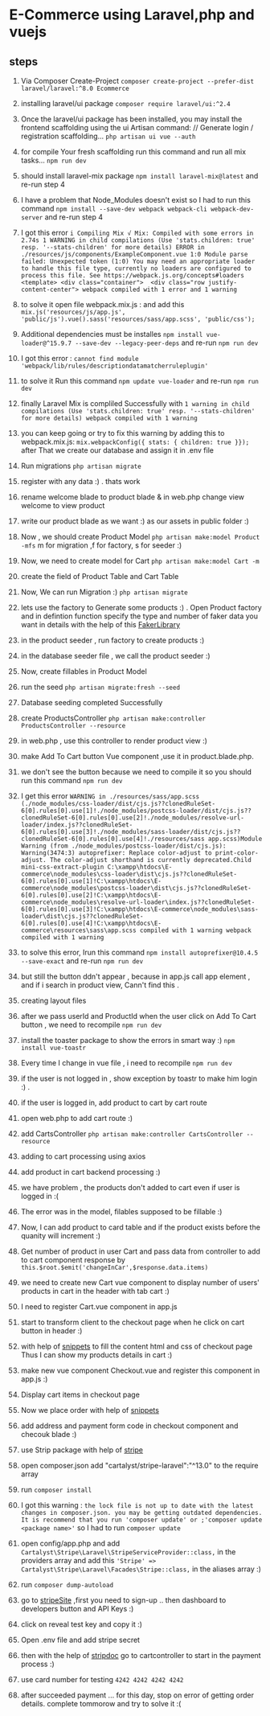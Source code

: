 # E-Commerce using Laravel,php and vuejs

## steps

1. Via Composer Create-Project `composer create-project --prefer-dist laravel/laravel:^8.0 Ecommerce`

2. installing laravel/ui package `composer require laravel/ui:^2.4`

3. Once the laravel/ui package has been installed, you may install the frontend scaffolding using the ui Artisan command:
// Generate login / registration scaffolding...
`php artisan ui vue --auth`

4. for compile Your fresh scaffolding run this command and run all mix tasks... `npm run dev`

5. should install laravel-mix package `npm install laravel-mix@latest` and re-run step 4

6. I have a problem that Node_Modules doesn't exist so I had to run this command `npm install --save-dev webpack webpack-cli webpack-dev-server` and re-run step 4

7. I got this error `i Compiling Mix √ Mix: Compiled with some errors in 2.74s 1 WARNING in child compilations (Use 'stats.children: true' resp. '--stats-children' for more details) ERROR in ./resources/js/components/ExampleComponent.vue 1:0 Module parse failed: Unexpected token (1:0) You may need an appropriate loader to handle this file type, currently no loaders are configured to process this file. See https://webpack.js.org/concepts#loaders <template> <div class="container">  <div class="row justify-content-center"> webpack compiled with 1 error and 1 warning`

8. to solve it open file webpack.mix.js : and add this `mix.js('resources/js/app.js', 'public/js').vue().sass('resources/sass/app.scss', 'public/css');`

9. Additional dependencies must be installes `npm install vue-loader@^15.9.7 --save-dev --legacy-peer-deps` and re-run `npm run dev`

10. I got this error : `cannot find module 'webpack/lib/rules/descriptiondatamatcherruleplugin'`

11. to solve it Run this command `npm update vue-loader` and re-run `npm run dev`

12. finally Laravel Mix is compliled Successfully with `1 warning in child compilations (Use 'stats.children: true' resp. '--stats-children' for more details) webpack compiled with 1 warning`

13. you can keep going or try to fix this warning  by adding this to webpack.mix.js: `mix.webpackConfig({ stats: { children: true }});` after That we create our database and assign it in .env file

14. Run migrations `php artisan migrate`

15. register with any data :) . thats work 

16. rename welcome blade to product blade & in web.php change view welcome to view product 

17. write our product blade as we want :) as our assets in public folder :)

18. Now , we should create Product Model `php artisan make:model Product -mfs` m for migration ,f for factory, s for seeder :) 

19. Now, we need to create model for Cart `php artisan make:model Cart -m` 

20. create the field of Product Table and Cart Table

21. Now, We can run Migration :) `php artisan migrate`

22. lets use the factory to Generate some products :) . Open Product factory and in defintion function specify the type and  number of faker data you want in details with the help of this [FakerLibrary](https://github.com/fzaninotto/Faker)

23. in the product seeder , run factory to create products :)

24. in the database seeder file , we call the product seeder :) 

25. Now, create fillables in Product Model

26. run the seed `php artisan migrate:fresh --seed`

27. Database seeding completed Successfully

28. create ProductsController `php artisan make:controller ProductsController --resource`

29. in web.php , use this controller to render product view :) 

30. make Add To Cart button Vue component ,use it in product.blade.php. 

31. we don't see the button because we need to compile it so you should run this command `npm run dev`

32. I get this error `WARNING in ./resources/sass/app.scss (./node_modules/css-loader/dist/cjs.js??clonedRuleSet-6[0].rules[0].use[1]!./node_modules/postcss-loader/dist/cjs.js??clonedRuleSet-6[0].rules[0].use[2]!./node_modules/resolve-url-loader/index.js??clonedRuleSet-6[0].rules[0].use[3]!./node_modules/sass-loader/dist/cjs.js??clonedRuleSet-6[0].rules[0].use[4]!./resources/sass app.scss)Module Warning (from ./node_modules/postcss-loader/dist/cjs.js): Warning(3474:3) autoprefixer: Replace color-adjust to print-color-adjust. The color-adjust shorthand is currently deprecated.Child mini-css-extract-plugin C:\xampp\htdocs\E-commerce\node_modules\css-loader\dist\cjs.js??clonedRuleSet-6[0].rules[0].use[1]!C:\xampp\htdocs\E-commerce\node_modules\postcss-loader\dist\cjs.js??clonedRuleSet-6[0].rules[0].use[2]!C:\xampp\htdocs\E-commerce\node_modules\resolve-url-loader\index.js??clonedRuleSet-6[0].rules[0].use[3]!C:\xampp\htdocs\E-commerce\node_modules\sass-loader\dist\cjs.js??clonedRuleSet-6[0].rules[0].use[4]!C:\xampp\htdocs\E-commerce\resources\sass\app.scss compiled with 1 warning webpack compiled with 1 warning`

33. to solve this error, Irun this command `npm install autoprefixer@10.4.5 --save-exact` and re-run `npm run dev`

34. but still the button ddn't appear , because in app.js call app element , and if i search in product view, Cann't find this .

35. creating layout files 

36. after we pass userId and ProductId when the user click on Add To Cart button , we need to recompile `npm run dev`

37. install the toaster package to show the errors in smart way :) `npm install vue-toastr`

38. Every time I change in vue file , i need to recompile `npm run dev`

39. if the user is not logged in , show exception by toastr to make him login :) .

40. if the user is logged in, add product to cart by cart route

41. open web.php to add cart route :) 

42. add CartsController `php artisan make:controller CartsController --resource`

43. adding to cart processing using axios

44. add product in cart backend processing :) 

45. we have problem , the products don't added to cart even if user is logged in :(

46. The error was in the model, filables supposed to be fillable :)

47. Now, I can add product to card table and if the product exists before the quanity will increment :) 

48. Get number of product in user Cart and pass data from controller to add to cart component response by `this.$root.$emit('changeInCar',$response.data.items)`

49. we need to create new Cart vue component to display number of users' products in cart in the header with tab cart :)

50. I need to register Cart.vue component in app.js

51. start to transform client to the checkout page when he click on cart button in header :)

52. with help of [snippets](https://bootsnipp.com/snippets/5MyR8) to fill the content html and css  of checkout page Thus I can show my products details in cart :) 

53. make new vue component Checkout.vue and register this component in app.js :)

54. Display cart items in checkout page 

55. Now we place order with help of [snippets](https://bootsnipp.com/snippets/ypqoW)

56. add  address and payment form code in checkout component and checouk blade :) 

57. use Strip package with help of [stripe](https://cartalyst.com/manual/stripe-laravel/14.x) 

58. open composer.json add "cartalyst/stripe-laravel":"^13.0" to the require array 

59. run `composer install` 

60. I got this warning : `the lock file is not up to date with the latest changes in composer.json. you may be getting outdated dependencies. It is recommend that you run 'composer update' or ;'composer update <package name>'` so I had to run `composer update`

61. open config/app.php and add `Cartalyst\Stripe\Laravel\StripeServiceProvider::class,` in the providers array and add this `'Stripe' => Cartalyst\Stripe\Laravel\Facades\Stripe::class,` in the aliases array :) 

62. run `composer dump-autoload`

63. go to [stripeSite](https://stripe.com/) ,first you need to sign-up .. then dashboard to developers button and API Keys :) 

64. click on reveal test key and copy it :)

65. Open .env file and add stripe secret 

66. then with the help of [stripdoc](https://stripe.com/docs/testing) go to cartcontroller to start in the payment process :) 

67.  use card number for testing `4242 4242 4242 4242`

68. after succeeded payment ... for this day, stop on error of getting order details. complete tommorow and try to solve it :(









